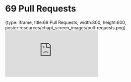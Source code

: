 # 69 Pull Requests
 
{type: iframe, title:69 Pull Requests, width:800, height:600, poster:resources/chapt_screen_images/pull-requests.png}
![](https://datatrail-jhu.github.io/DataTrail/no_toc/pull-requests.html)
 

 
